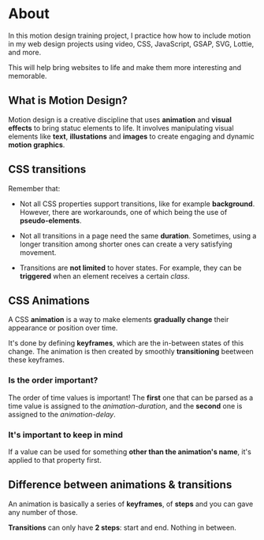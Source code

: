 # About

In this motion design training project, I practice how how to include motion in my web design projects using video, CSS, JavaScript, GSAP, SVG, Lottie, and more.

This will help bring websites to life and make them more interesting and memorable.

## What is Motion Design?

Motion design is a creative discipline that uses **animation** and **visual effects** to bring statuc elements to life. It involves manipulating visual elements like **text**, **illustations** and **images** to create engaging and dynamic **motion graphics**.

## CSS transitions

Remember that:

* Not all CSS properties support transitions, like for example **background**. However, there are workarounds, one of which being the use of **pseudo-elements**.

* Not all transitions in a page need the same **duration**. Sometimes, using a longer transition among shorter ones can create a very satisfying movement.

* Transitions are **not limited** to hover states. For example, they can be **triggered** when an element receives a certain *class*.

## CSS Animations

A CSS **animation** is a way to make elements **gradually change** their appearance or position over time.

It's done by defining **keyframes**, which are the in-between states of this change. The animation is then created by smoothly **transitioning** beetween these keyframes.

### Is the order important?

The order of time values is important! The **first** one that can be parsed as a time value is assigned to the *animation-duration*, and the **second** one is assigned to the *animation-delay*.

### It's important to keep in mind

If a value can be used for something **other than the animation's name**, it's applied to that property first.

## Difference between animations & transitions

An animation is basically a series of **keyframes**, of **steps** and you can gave any number of those.

**Transitions** can only have **2 steps**: start and end. Nothing in between.